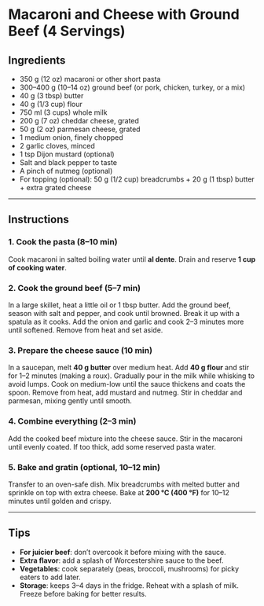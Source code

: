 #  Macaroni and Cheese with Ground Beef (4 Servings)

## Ingredients
- 350 g (12 oz) macaroni or other short pasta
- 300–400 g (10–14 oz) ground beef (or pork, chicken, turkey, or a mix)
- 40 g (3 tbsp) butter
- 40 g (1/3 cup) flour
- 750 ml (3 cups) whole milk
- 200 g (7 oz) cheddar cheese, grated
- 50 g (2 oz) parmesan cheese, grated
- 1 medium onion, finely chopped
- 2 garlic cloves, minced
- 1 tsp Dijon mustard (optional)
- Salt and black pepper to taste
- A pinch of nutmeg (optional)
- For topping (optional): 50 g (1/2 cup) breadcrumbs + 20 g (1 tbsp) butter + extra grated cheese

---

## Instructions

### 1. Cook the pasta (8–10 min)
Cook macaroni in salted boiling water until **al dente**. Drain and reserve **1 cup of cooking water**.

### 2. Cook the ground beef (5–7 min)
In a large skillet, heat a little oil or 1 tbsp butter. Add the ground beef, season with salt and pepper, and cook until browned. Break it up with a spatula as it cooks. Add the onion and garlic and cook 2–3 minutes more until softened. Remove from heat and set aside.

### 3. Prepare the cheese sauce (10 min)
In a saucepan, melt **40 g butter** over medium heat. Add **40 g flour** and stir for 1–2 minutes (making a roux). Gradually pour in the milk while whisking to avoid lumps. Cook on medium-low until the sauce thickens and coats the spoon. Remove from heat, add mustard and nutmeg. Stir in cheddar and parmesan, mixing gently until smooth.

### 4. Combine everything (2–3 min)
Add the cooked beef mixture into the cheese sauce. Stir in the macaroni until evenly coated. If too thick, add some reserved pasta water.

### 5. Bake and gratin (optional, 10–12 min)
Transfer to an oven-safe dish. Mix breadcrumbs with melted butter and sprinkle on top with extra cheese. Bake at **200 °C (400 °F)** for 10–12 minutes until golden and crispy.

---

## Tips
- **For juicier beef**: don’t overcook it before mixing with the sauce.
- **Extra flavor**: add a splash of Worcestershire sauce to the beef.
- **Vegetables**: cook separately (peas, broccoli, mushrooms) for picky eaters to add later.
- **Storage**: keeps 3–4 days in the fridge. Reheat with a splash of milk. Freeze before baking for better results.
